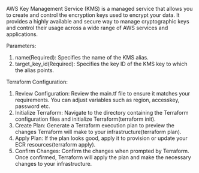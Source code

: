 AWS Key Management Service (KMS) is a managed service that allows you to create and control the encryption keys used to encrypt your data. It provides a highly available and secure way to manage cryptographic keys and control their usage across a wide range of AWS services and applications.

Parameters:
1. name(Required): Specifies the name of the KMS alias. 
2. target_key_id(Required): Specifies the key ID of the KMS key to which the alias points.

Terraform Configuration:

1. Review Configuration: Review the main.tf file to ensure it matches your requirements. You can adjust variables such as region, accesskey, password etc. 
2. Initialize Terraform: Navigate to the directory containing the Terraform configuration files and initialize Terraform(terraform init). 
3. Create Plan: Generate a Terraform execution plan to preview the changes Terraform will make to your infrastructure(terraform plan). 
4. Apply Plan: If the plan looks good, apply it to provision or update your ECR resources(terraform apply).
5. Confirm Changes: Confirm the changes when prompted by Terraform. Once confirmed, Terraform will apply the plan and make the necessary changes to your infrastructure.
